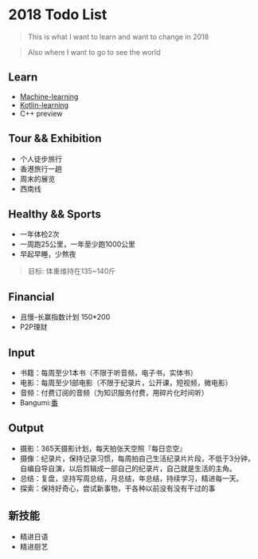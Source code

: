 # 2018 Todo List

> This is what I want to learn and want to change in 2018

> Also where I want to go to see the world 

## Learn
 - [Machine-learning](https://github.com/Vo7ice/Machine-Learning)
 - [Kotlin-learning](https://github.com/Vo7ice/KotlinApp)
 - C++ preview

## Tour && Exhibition
 - 个人徒步旅行
 - 香港旅行一趟
 - 周末的展览
 - 西南线

## Healthy && Sports
 - 一年体检2次
 - 一周跑25公里，一年至少跑1000公里
 - 早起早睡，少熬夜
> 目标: 体重维持在135~140斤

## Financial
 - 且慢-长赢指数计划 150*200
 - P2P理财

## Input
  - 书籍：每周至少1本书（不限于听音频，电子书，实体书）
  - 电影：每周至少1部电影（不限于纪录片，公开课，短视频，微电影）
  - 音频：付费订阅的音频（为知识服务付费，用碎片化时间听）
  - Bangumi:[番](./bangumi.md)

## Output
  - 摄影：365天摄影计划，每天拍张天空照『每日恋空』
  - 摄像：纪录片，保持记录习惯，每周拍自己生活纪录片片段，不低于3分钟，自编自导自演，以后剪辑成一部自己的纪录片，自己就是生活的主角。
  - 总结：复盘，坚持写周总结，月总结，年总结，持续学习，精进每一天。
  - 探索：保持好奇心，尝试新事物，干各种以前没有没有干过的事

## 新技能
  - 精进日语
  - 精进厨艺
